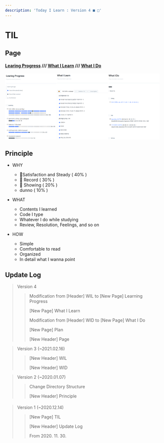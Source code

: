 ```yaml
---
description: 'Today I Learn : Version 4 ■ □'
---
```


# TIL

## Page

#### [Learing Progress](lp.md) /// [What I Learn](wil.md) /// [What I Do](wid.md)

![](.gitbook/assets/image%20%28262%29.png)

## Principle

* WHY

  * 🥇Satisfaction and Steady \( 40% \)
  * 🥈 Record \( 30% \)
  * 🥉 Showing \( 20% \)
  *  dunno \( 10% \)

* WHAT

  * Contents I learned
  * Code I type
  * Whatever I do while studying
  * Review,  Resolution, Feelings, and so on

* HOW

  * Simple
  * Comfortable to read
  * Organized
  * In detail what I wanna point 



## Update Log

> Version 4 
>
> > Modification from \[Header\]  WIL to \[New Page\] Learning Progress
> >
> > \[New Page\] What I Learn
> >
> > Modification from \[Header\] WID to \[New Page\] What I Do
> >
> > \[New Page\] Plan
> >
> > \[New Header\] Page



> Version 3 \(~2021.02.16\)
>
> > \[New Header\] WIL
> >
> > \[New Header\] WID



> Version 2 \(~2020.01.07\)
>
> > Change Directory Structure
> >
> > \[New Header\] Principle

#### 

> Version 1 \(~2020.12.14\) 
>
> > \[New Page\] TIL
> >
> > \[New Header\] Update Log
> >
> > From 2020. 11. 30.

## 

